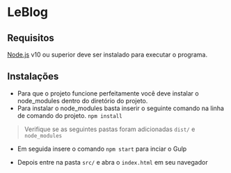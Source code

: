 # LeBlog

## Requisitos 
 [Node.js](https://nodejs.org/en/) v10 ou superior deve ser instalado para executar o programa.

## Instalações
- Para que o projeto funcione perfeitamente você deve instalar o node_modules dentro do diretório do projeto.
- Para instalar o node_modules basta inserir o seguinte comando na linha de comando do projeto.
`npm install`
> Verifique se as seguintes pastas foram adicionadas `dist/` e `node_modules`

- Em seguida insere o comando `npm start` para inciar o Gulp

- Depois entre na pasta `src/` e abra o `index.html` em seu navegador
